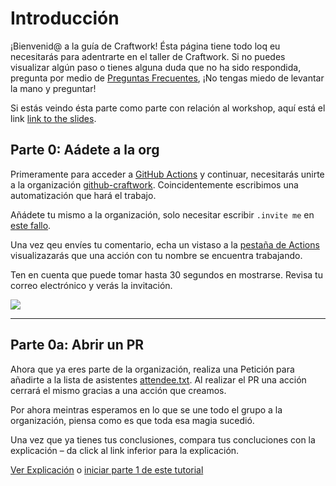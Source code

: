 # Introducción
¡Bienvenid@ a la guía de Craftwork! Ésta página tiene todo loq eu necesitarás para adentrarte en el taller de Craftwork. Si no puedes visualizar algún paso o tienes alguna duda que no ha sido respondida, pregunta por medio de [Preguntas Frecuentes](workshop/FAQ.md), ¡No tengas miedo de levantar la mano y preguntar!

Si estás veindo ésta parte como parte con relación al workshop, aquí está el link [link to the slides](https://drive.google.com/file/d/18AIorSzf-h6JpZh0nXUg_wQzhCh7llE4/view?usp=sharing).


## Parte 0: Aádete a la org

Primeramente para acceder a [GitHub Actions](https://github.com/features/actions) y continuar, necesitarás unirte a la organización [github-craftwork](https://github.com/github-craftwork). Coincidentemente escribimos una automatización que hará el trabajo. 

Añádete tu mismo a la organización, solo necesitar escribir `.invite me` en [este fallo](https://github.com/github-craftwork/start-here/issues/100).

Una vez qeu envíes tu comentario, echa un vistaso a la [pestaña de Actions](https://github.com/github-craftwork/start-here/actions?workflow=Invite+a+contributor) visualizazarás que una acción con tu nombre se encuentra trabajando. 

Ten en cuenta que puede tomar hasta 30 segundos en mostrarse. Revisa tu correo electrónico y verás la invitación.

![](https://paper-attachments.dropbox.com/s_CDDCC4EC3C7C8C14E8A73684CA9909721C965A1258B4380D90B28E1A4E030470_1569470503869_Screenshot+2019-09-25+21.01.27.png)

----------

## Parte 0a: Abrir un PR

Ahora que ya eres parte de la organización, realiza una Petición para añadirte a la lista de asistentes [attendee.txt](attendees.txt). Al realizar el PR una acción cerrará el mismo gracias a una acción que creamos.

Por ahora meintras esperamos en lo que se une todo el grupo a la organización, piensa como es que toda esa magia sucedió.

Una vez que ya tienes tus conclusiones, compara tus concluciones con la explicación – da click al link inferior para la explicación.

[Ver Explicación](workshop/part0-explanation.md) o [iniciar parte 1 de este tutorial](workshop/part1-hello-world.md)
